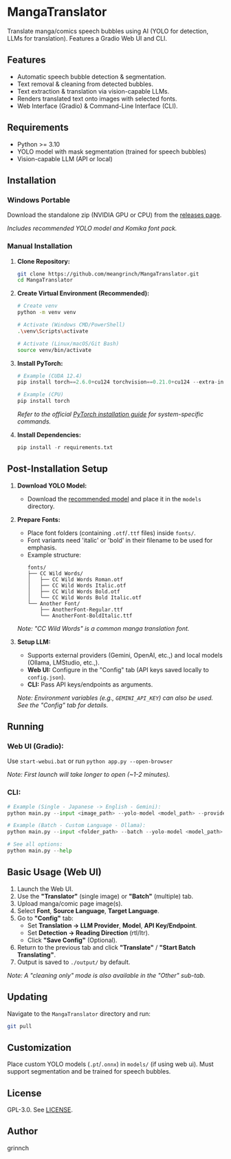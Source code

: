 # MangaTranslator

Translate manga/comics speech bubbles using AI (YOLO for detection, LLMs for translation). Features a Gradio Web UI and CLI.

## Features

*   Automatic speech bubble detection &amp; segmentation.
*   Text removal &amp; cleaning from detected bubbles.
*   Text extraction &amp; translation via vision-capable LLMs.
*   Renders translated text onto images with selected fonts.
*   Web Interface (Gradio) &amp; Command-Line Interface (CLI).

## Requirements

*   Python >= 3.10
*   YOLO model with mask segmentation (trained for speech bubbles)
*   Vision-capable LLM (API or local)

## Installation

### Windows Portable

Download the standalone zip (NVIDIA GPU or CPU) from the [releases page](https://github.com/meangrinch/MangaTranslator/releases). 

*Includes recommended YOLO model and Komika font pack.*

### Manual Installation

1.  **Clone Repository:**
    ```bash
    git clone https://github.com/meangrinch/MangaTranslator.git
    cd MangaTranslator
    ```

2.  **Create Virtual Environment (Recommended):**
    ```bash
    # Create venv
    python -m venv venv
    
    # Activate (Windows CMD/PowerShell)
    .\venv\Scripts\activate
    
    # Activate (Linux/macOS/Git Bash)
    source venv/bin/activate
    ```

3.  **Install PyTorch:**
    ```python
    # Example (CUDA 12.4)
    pip install torch==2.6.0+cu124 torchvision==0.21.0+cu124 --extra-index-url https://download.pytorch.org/whl/cu124

    # Example (CPU)
    pip install torch
    ```
    *Refer to the official [PyTorch installation guide](https://pytorch.org/get-started/locally/) for system-specific commands.*

4.  **Install Dependencies:**
    ```python
    pip install -r requirements.txt
    ```

## Post-Installation Setup

1.  **Download YOLO Model:**
    *   Download the [recommended model](https://huggingface.co/kitsumed/yolov8m_seg-speech-bubble/resolve/main/model.pt) and place it in the `models` directory.

2.  **Prepare Fonts:**
    *   Place font folders (containing `.otf`/`.ttf` files) inside `fonts/`.
    *   Font variants need 'italic' or 'bold' in their filename to be used for emphasis. 
    *   Example structure:
        ```
        fonts/
        ├── CC Wild Words/
        │   ├── CC Wild Words Roman.otf
        │   ├── CC Wild Words Italic.otf
        │   ├── CC Wild Words Bold.otf
        │   └── CC Wild Words Bold Italic.otf
        └── Another Font/
            ├── AnotherFont-Regular.ttf
            └── AnotherFont-BoldItalic.ttf
        ```
    *Note: "CC Wild Words" is a common manga translation font.*

3.  **Setup LLM:**
    *   Supports external providers (Gemini, OpenAI, etc.,) and local models (Ollama, LMStudio, etc.,).
    *   **Web UI:** Configure in the "Config" tab (API keys saved locally to `config.json`).
    *   **CLI:** Pass API keys/endpoints as arguments.
    
    *Note: Environment variables (e.g., `GEMINI_API_KEY`) can also be used. See the "Config" tab for details.*

## Running

### **Web UI (Gradio):**
Use `start-webui.bat` or run `python app.py --open-browser`

*Note: First launch will take longer to open (~1-2 minutes).*

### **CLI:**
```python
# Example (Single - Japanese -> English - Gemini): 
python main.py --input <image_path> --yolo-model <model_path> --provider Gemini --gemini-api-key <key>

# Example (Batch - Custom Language - Ollama): 
python main.py --input <folder_path> --batch --yolo-model <model_path> --font-dir <custom_font_dir> --input-language <custom_language> --output-language <custom_language> --provider OpenAI-compatible --openai-compatible-url <url> --output <custom_output_folder>

# See all options: 
python main.py --help
```

## Basic Usage (Web UI)

1.  Launch the Web UI.
2.  Use the **"Translator"** (single image) or **"Batch"** (multiple) tab.
3.  Upload manga/comic page image(s).
4.  Select **Font**, **Source Language**, **Target Language**.
5.  Go to **"Config"** tab:
    *   Set **Translation -> LLM Provider**, **Model**, **API Key/Endpoint**.
    *   Set **Detection -> Reading Direction** (rtl/ltr).
    *   Click **"Save Config"** (Optional).
6.  Return to the previous tab and click **"Translate"** / **"Start Batch Translating"**.
7.  Output is saved to `./output/` by default.

*Note: A "cleaning only" mode is also available in the "Other" sub-tab.*

## Updating

Navigate to the `MangaTranslator` directory and run:
```bash
git pull
```

## Customization

Place custom YOLO models (`.pt`/`.onnx`) in `models/` (if using web ui). Must support segmentation and be trained for speech bubbles.

## License

GPL-3.0. See [LICENSE](https://github.com/meangrinch/MangaTranslator/blob/main/LICENSE).

## Author

grinnch